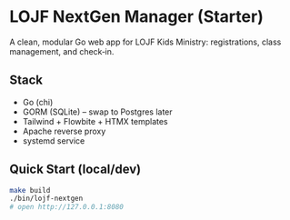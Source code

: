 # LOJF NextGen Manager (Starter)

A clean, modular Go web app for LOJF Kids Ministry: registrations, class management, and check‑in.

## Stack
- Go (chi)
- GORM (SQLite) – swap to Postgres later
- Tailwind + Flowbite + HTMX templates
- Apache reverse proxy
- systemd service

## Quick Start (local/dev)
```bash
make build
./bin/lojf-nextgen
# open http://127.0.0.1:8080
```
